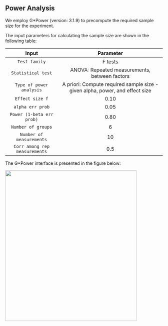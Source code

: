 ## Power Analysis

We employ G*Power (version: 3.1.9) to precompute the required sample size for the experiment.

The input parameters for calculating the sample size are shown in the following table:

|Input| Parameter|
| :---: | :---: |
| `Test family`|F tests|
|`Statistical test`|ANOVA: Repeated measurements, between factors|
| `Type of power analysis`| A priori: Compute required sample size - given alpha, power, and effect size|
|`Effect size f`|0.10|
|`alpha err prob`|0.05|
|`Power (1-beta err prob)`|0.80|
|`Number of groups`|6|
|`Number of measurements`|10|
|`Corr among rep measurements`|0.5|

The G*Power interface is presented in the figure below:

<img src="https://github.com/AnqiLeee/pilot-data-analysis/blob/main/power_analysis/power_analysis.png" height="480px" width="420px" />




